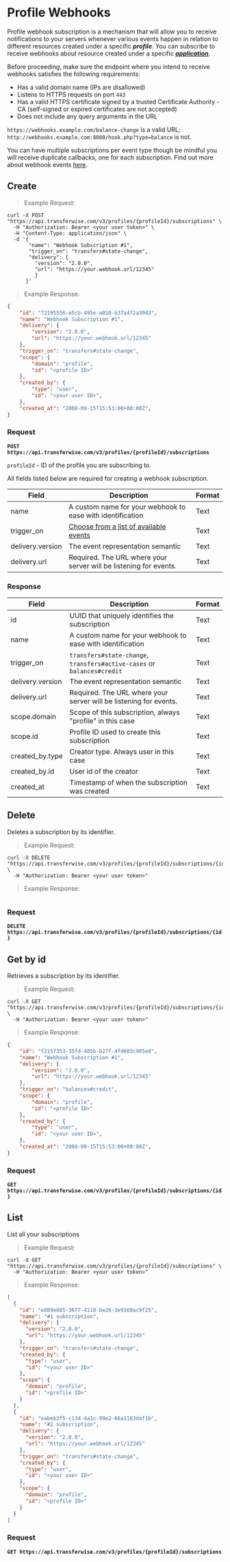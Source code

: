 # Profile Webhooks

Profile webhook subscription is a mechanism that will allow you to receive notifications to your servers whenever various events happen in relation to different resources created under a specific ***profile***. You can subscribe to receive webhooks about resource created under a specific [***application***](#app-webhooks).

Before proceeding, make sure the endpoint where you intend to receive webhooks satisfies the following requirements:

* Has a valid domain name (IPs are disallowed)
* Listens to HTTPS requests on port `443`
* Has a valid HTTPS certificate signed by a trusted Certificate Authority - CA (self-signed or expired certificates are not accepted)
* Does not include any query arguments in the URL

`https://webhooks.example.com/balance-change` is a valid URL; `http://webhooks.example.com:8080/hook.php?type=balance` is not.

You can have multiple subscriptions per event type though be mindful you will receive duplicate callbacks, one for each subscription. Find out more about webhook events [here](#webhook-events).

## Create


> Example Request:

```shell
curl -X POST "https://api.transferwise.com/v3/profiles/{profileId}/subscriptions" \
  -H "Authorization: Bearer <your user token>" \
  -H "Content-Type: application/json" \
  -d '{
       "name": "Webhook Subscription #1",
       "trigger_on": "transfers#state-change",
       "delivery": {
         "version": "2.0.0",
         "url": "https://your.webhook.url/12345"
         }
      }'
```

> Example Response:

```json
{
    "id": "72195556-e5cb-495e-a010-b37a4f2a3043", 
    "name": "Webhook Subscription #1",
    "delivery": {
        "version": "2.0.0",
        "url": "https://your.webhook.url/12345" 
    },
    "trigger_on": "transfers#state-change", 
    "scope": {
        "domain": "profile", 
        "id": "<profile ID>"
    },
    "created_by": {
        "type": "user",
        "id": "<your user ID>",
    },
    "created_at": "2008-09-15T15:53:00+00:00Z",
}
```

### Request

**`POST https://api.transferwise.com/v3/profiles/{profileId}/subscriptions`**

`profileId` - ID of the profile you are subscribing to. 

All fields listed below are required for creating a webhook subscription.

Field                     | Description                                                             | Format
---------                 | -------                                                                 | -----------
name                      | A custom name for your webhook to ease with identification              | Text
trigger_on                | [Choose from a list of available events](#webhook-events) | Text
delivery.version          | The event representation semantic                                       | Text
delivery.url              | Required. The URL where your server will be listening for events.       | Text


### Response

Field                     | Description                                                             | Format
---------                 | -------                                                                 | -----------
id                        | UUID that uniquely identifies the subscription                          | Text
name                      | A custom name for your webhook to ease with identification              | Text
trigger_on                | `transfers#state-change`, `transfers#active-cases` or `balances#credit` | Text
delivery.version          | The event representation semantic                                       | Text
delivery.url              | Required. The URL where your server will be listening for events.       | Text
scope.domain              | Scope of this subscription, always "profile" in this case               | Text
scope.id                  | Profile ID used to create this subscription                             | Text
created\_by.type          | Creator type. Always user in this case                                  | Text
created\_by.id            | User id of the creator                                                  | Text
created\_at               | Timestamp of when the subscription was created                          | Text

## Delete

Deletes a subscription by its identifier.

> Example Request:

```shell
curl -X DELETE "https://api.transferwise.com/v3/profiles/{profileId}/subscriptions/{id}" \
  -H "Authorization: Bearer <your user token>"
```

> Example Response:

```json

```

### Request

**`DELETE https://api.transferwise.com/v3/profiles/{profileId}/subscriptions/{id}`**


## Get by id

Retrieves a subscription by its identifier.

> Example Request:

```shell
curl -X GET "https://api.transferwise.com/v3/profiles/{profileId}/subscriptions/{id}" \
  -H "Authorization: Bearer <your user token>"
```

> Example Response:

```json
{
    "id": "f215f353-35fd-405b-b27f-4fd603c905ed", 
    "name": "Webhook Subscription #1",
    "delivery": {
        "version": "2.0.0",
        "url": "https://your.webhook.url/12345" 
    },
    "trigger_on": "balances#credit", 
    "scope": {
        "domain": "profile", 
        "id": "<profile ID>"
    },
    "created_by": {
        "type": "user",
        "id": "<your user ID>",
    },
    "created_at": "2008-09-15T15:53:00+00:00Z",
}
```

### Request

**`GET https://api.transferwise.com/v3/profiles/{profileId}/subscriptions/{id}`**


## List

List all your subscriptions

> Example Request:

```shell
curl -X GET "https://api.transferwise.com/v3/profiles/{profileId}/subscriptions" \
  -H "Authorization: Bearer <your user token>"
```

> Example Response:

```json
[
  {
    "id": "e889e085-3677-4110-be26-3e9160ac9f25",
    "name": "#1 subscription",
    "delivery": {
      "version": "2.0.0",
      "url": "https://your.webhook.url/12345"
    },
    "trigger_on": "transfers#state-change",
    "created_by": {
      "type": "user",
      "id": "<your user ID>"
    },
    "scope": {
      "domain": "profile",
      "id": "<profile ID>"
    }
  },
  {
    "id": "eabeb3f5-c134-4a1c-99e2-86a1163daf1b",
    "name": "#2 subscription",
    "delivery": {
      "version": "2.0.0",
      "url": "https://your.webhook.url/12345"
    },
    "trigger_on": "transfers#state-change",
    "created_by": {
      "type": "user",
      "id": "<your user ID>"
    },
    "scope": {
      "domain": "profile",
      "id": "<profile ID>"
    }
  }
]
```

### Request

**`GET https://api.transferwise.com/v3/profiles/{profileId}/subscriptions`**
